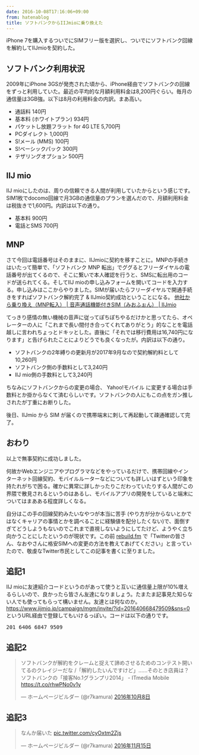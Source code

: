 ```yaml
---
date: 2016-10-08T17:16:06+09:00
from: hatenablog
title: ソフトバンクからIIJmioに乗り換えた
---
```


<p>iPhone 7を購入するついでにSIMフリー版を選択し、ついでにソフトバンク回線を解約してIIJmioを契約した。</p>

<h2>ソフトバンク利用状況</h2>

<p>2009年にiPhone 3GSが発売された頃から、iPhone経由でソフトバンクの回線をずっと利用していた。最近の平均的な月額利用料金は8,200円ぐらい。毎月の通信量は3GB強。以下は8月の利用料金の内訳。まあ高い。</p>

<ul>
<li>通話料 140円</li>
<li>基本料 (ホワイトプラン) 934円</li>
<li>パケットし放題フラット for 4G LTE 5,700円</li>
<li>PCダイレクト 1,000円</li>
<li>S!メール (MMS) 100円</li>
<li>S!ベーシックパック 300円</li>
<li>テザリングオプション 500円</li>
</ul>


<h2>IIJ mio</h2>

<p>IIJ mioにしたのは、周りの信頼できる人間が利用していたからという感じです。SIM1枚でdocomo回線で月3GBの通信量のプランを選んだので、月額利用料金は税抜きで1,600円。内訳は以下の通り。</p>

<ul>
<li>基本料 900円</li>
<li>電話とSMS 700円</li>
</ul>


<h2>MNP</h2>

<p>さて今回は電話番号はそのままに、IIJmioに契約を移すことに。MNPの手続きはいたって簡単で、「ソフトバンク MNP 転出」でググるとフリーダイヤルの電話番号が出てくるので、そこに繋いで本人確認を行うと、SMSに転出用のコードが送られてくる。そしてIIJ mioの申し込みフォームを開いてコードを入力する。申し込みはここからやりました。SIMが届いたらフリーダイヤルで開通手続きをすればソフトバンク解約完了 &amp; IIJmio契約成功ということになる。
<a href="https://www.iijmio.jp/hdd/miofone/mnp.jsp">他社から乗り換え（MNP転入） | 音声通話機能付きSIM（みおふぉん） | IIJmio</a></p>

<p>てっきり感情の無い機械の音声に従ってぽちぽちやるだけかと思ってたら、オペレーターの人に「これまで長い間付き合ってくれてありがとう」的なことを電話越しに言われちょっとドキッとした。直後に「それでは移行費用は16,740円になります」と告げられたことによりどうでも良くなったが。内訳は以下の通り。</p>

<ul>
<li>ソフトバンクの2年縛りの更新月が2017年9月なので契約解約料として10,260円</li>
<li>ソフトバンク側の手数料として3,240円</li>
<li>IIJ mio側の手数料として3,240円</li>
</ul>


<p>ちなみにソフトバンクからの変更の場合、 Yahoo!モバイル に変更する場合は手数料とか掛からなくて済むらしいです。ソフトバンクの人にもこの点をガン推しされたが丁重にお断りした。</p>

<p>後日、IIJmio から SIM が届くので携帯端末に刺して再起動して疎通確認して完了。</p>

<h2>おわり</h2>

<p>以上で無事契約に成功しました。</p>

<p>何故かWebエンジニアやプログラマなどをやっているだけで、携帯回線やインターネット回線契約、モバイルルーターなどについても詳しいはずという印象を持たれがちで困る。確かに異常に詳しかったりこだわっていたりする人間がこの界隈で散見されるというのはあるし、モバイルアプリの開発をしていると端末についてはまあある程度詳しくなる。</p>

<p>自分はこの手の回線契約みたいなやつが本当に苦手 (やり方が分からないとかではなくキャリアの事情とかを調べることに経験値を配分したくない)で、面倒すぎてどうしようもないのでこれまで直視しないようにしてたけど、ようやく立ち向かうことにしたというのが現状です。この前 <a href="http://rebuild.fm/">rebuild.fm</a> で「Twitterの皆さん、なおやさんに格安SIMへの変更の方法を教えてあげてください」と言っていたので、敬虔なTwitter市民としてこの記事を書くに至りました。</p>

<h2>追記1</h2>

<p>IIJ mioに友達紹介コードというのがあって使うと互いに通信量上限が10%増えるらしいので、良かったら皆さん友達になりましょう。たまたま記事見た知らない人でも使ってもらって構いません。友達とは何なのか。<a href="https://www.iijmio.jp/campaign/mgm/invite/?id=201640668479509&amp;sns=0">https://www.iijmio.jp/campaign/mgm/invite/?id=201640668479509&amp;sns=0</a> というURL経由で登録してもいけるっぽい。コードは以下の通りです。</p>

<pre class="code" data-lang="" data-unlink>201 6406 6847 9509</pre>


<h2>追記2</h2>

<p></p><blockquote class="twitter-tweet" data-lang="ja">
<p lang="ja" dir="ltr">ソフトバンクが解約をクレームと捉えて諦めさせるためのコンテスト開いてるのクレイジーだな /「解約したいんですけど」……そのとき店員は？　ソフトバンクの「接客No.1グランプリ2014」 - ITmedia Mobile <a href="https://t.co/rhwPNo0v1y">https://t.co/rhwPNo0v1y</a></p>— ホームページビルダー (@r7kamura) <a href="https://twitter.com/r7kamura/status/784726639515086848">2016年10月8日</a>
</blockquote><script async src="//platform.twitter.com/widgets.js" charset="utf-8"></script>

<h2>追記3</h2>

<p></p><blockquote class="twitter-tweet" data-lang="ja">
<p lang="ja" dir="ltr">なんか届いた <a href="https://t.co/cyOxtm2Zjs">pic.twitter.com/cyOxtm2Zjs</a></p>— ホームページビルダー (@r7kamura) <a href="https://twitter.com/r7kamura/status/798380807224078337">2016年11月15日</a>
</blockquote><script async src="//platform.twitter.com/widgets.js" charset="utf-8"></script>

